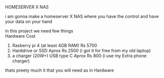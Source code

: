 HOMESERVER X NAS

i am gonna make a homeserver X NAS
where you have the control and have your data on your hand

in this project we need few things               
Hardware                                          Cost
1) Rasberry pi 4 (at least 4GB RAM)               Rs 5700
2) Harddrive or SSD                               Aprox Rs 2500 (i got it for free from my old laptop)
3) a charger (20W+) USB type C                    Aprox Rs 800 (i use my Extra phone charger)

thats preety much it that you will need as in Hardware
